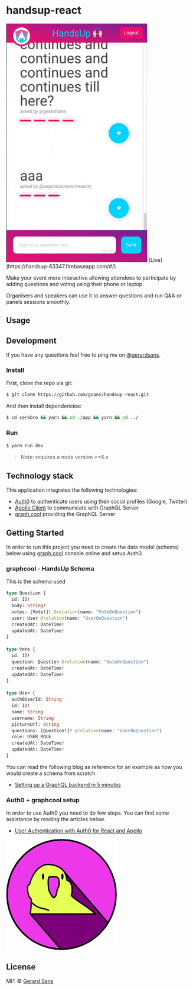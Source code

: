 # handsup-react

<img src="./src/images/handsup.gif"/>
[Live](https://handsup-63347.firebaseapp.com/#/)

Make your event more interactive allowing attendees to participate by adding questions and voting using their phone or laptop.

Organisers and speakers can use it to answer questions and run Q&A or panels sessions smoothly.

## Usage



## Development

If you have any questions feel free to ping me on [@gerardsans](http://twitter.com/gerardsans).

### Install

First, clone the repo via git:

```bash
$ git clone https://github.com/gsans/handsup-react.git
```

And then install dependencies:

```bash
$ cd cerebro && yarn && cd ./app && yarn && cd ../
```

### Run
```bash
$ yarn run dev
```

> Note: requires a node version >=6.x

## Technology stack

This application integrates the following technologies:
- [Auth0](http://auth0.com) to authenticate users using their social profiles (Google, Twitter)
- [Apollo Client](http://dev.apollodata.com) to communicate with GraphQL Server
- [graph.cool](http://graph.cool) providing the GraphQL Server

## Getting Started

In order to run this project you need to create the data model (schema) below using [graph.cool](http://graph.cool) console online and setup Auth0. 

### graphcool - HandsUp Schema

This is the schema used

```graphql
type Question {
  id: ID!
  body: String!
  votes: [Vote!]! @relation(name: "VoteOnQuestion")
  user: User @relation(name: "UserOnQuestion")
  createdAt: DateTime!
  updatedAt: DateTime!
}

type Vote {
  id: ID!
  question: Question @relation(name: "VoteOnQuestion")
  createdAt: DateTime!
  updatedAt: DateTime!
}

type User {
  auth0UserId: String
  id: ID!
  name: String
  username: String
  pictureUrl: String
  questions: [Question!]! @relation(name: "UserOnQuestion")
  role: USER_ROLE
  createdAt: DateTime!
  updatedAt: DateTime!
}
```

You can read the following blog as reference for an example as how you would create a schema from scratch
- [Setting up a GraphQL backend in 5 minutes](https://www.graph.cool/docs/tutorials/quickstart-1-thaeghi8ro)


### Auth0 + graphcool setup

In order to use Auth0 you need to do few steps. You can find some assistance by reading the articles below.

- [User Authentication with Auth0 for React and Apollo](https://www.graph.cool/docs/tutorials/react-apollo-auth0-pheiph4ooj)

<img src="./src/images/partyparrot.png" />

## License
MIT © [Gerard Sans](https://github.com/gsans)